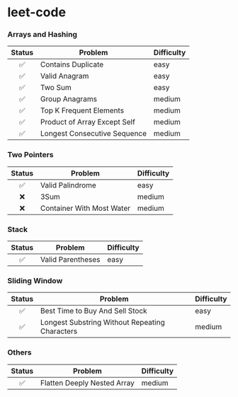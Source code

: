# leet-code

### Arrays and Hashing

|       Status       | Problem                      | Difficulty |
| :----------------: | ---------------------------- | ---------- |
| :white_check_mark: | Contains Duplicate           | easy       |
| :white_check_mark: | Valid Anagram                | easy       |
| :white_check_mark: | Two Sum                      | easy       |
| :white_check_mark: | Group Anagrams               | medium     |
| :white_check_mark: | Top K Frequent Elements      | medium     |
| :white_check_mark: | Product of Array Except Self | medium     |
| :white_check_mark: | Longest Consecutive Sequence | medium     |

### Two Pointers

|       Status       | Problem                   | Difficulty |
| :----------------: | ------------------------- | ---------- |
| :white_check_mark: | Valid Palindrome          | easy       |
|        :x:         | 3Sum                      | medium     |
|        :x:         | Container With Most Water | medium     |

### Stack

|       Status       | Problem           | Difficulty |
| :----------------: | ----------------- | ---------- |
| :white_check_mark: | Valid Parentheses | easy       |

### Sliding Window

|       Status       | Problem                                        | Difficulty |
| :----------------: | ---------------------------------------------- | ---------- |
| :white_check_mark: | Best Time to Buy And Sell Stock                | easy       |
| :white_check_mark: | Longest Substring Without Repeating Characters | medium     |

### Others

|       Status       | Problem                     | Difficulty |
| :----------------: | --------------------------- | ---------- |
| :white_check_mark: | Flatten Deeply Nested Array | medium     |
